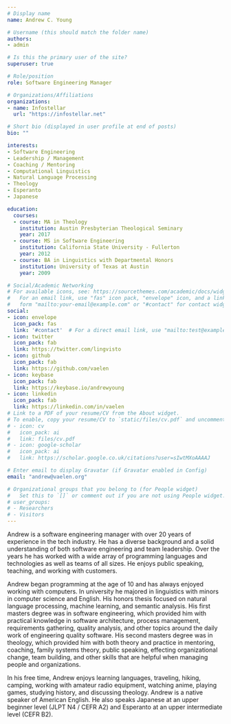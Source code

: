 ```yaml
---
# Display name
name: Andrew C. Young

# Username (this should match the folder name)
authors:
- admin

# Is this the primary user of the site?
superuser: true

# Role/position
role: Software Engineering Manager

# Organizations/Affiliations
organizations:
- name: Infostellar
  url: "https://infostellar.net"

# Short bio (displayed in user profile at end of posts)
bio: ""

interests:
- Software Engineering
- Leadership / Management
- Coaching / Mentoring
- Computational Linguistics
- Natural Language Processing
- Theology
- Esperanto
- Japanese

education:
  courses:
  - course: MA in Theology
    institution: Austin Presbyterian Theological Seminary
    year: 2017
  - course: MS in Software Engineering
    institution: California State University - Fullerton
    year: 2012
  - course: BA in Linguistics with Departmental Honors
    institution: University of Texas at Austin
    year: 2009

# Social/Academic Networking
# For available icons, see: https://sourcethemes.com/academic/docs/widgets/#icons
#   For an email link, use "fas" icon pack, "envelope" icon, and a link in the
#   form "mailto:your-email@example.com" or "#contact" for contact widget.
social:
- icon: envelope
  icon_pack: fas
  link: '#contact'  # For a direct email link, use "mailto:test@example.org".
- icon: twitter
  icon_pack: fab
  link: https://twitter.com/lingvisto
- icon: github
  icon_pack: fab
  link: https://github.com/vaelen
- icon: keybase
  icon_pack: fab
  link: https://keybase.io/andrewyoung
- icon: linkedin
  icon_pack: fab
  link: https://linkedin.com/in/vaelen
# Link to a PDF of your resume/CV from the About widget.
# To enable, copy your resume/CV to `static/files/cv.pdf` and uncomment the lines below.
# - icon: cv
#   icon_pack: ai
#   link: files/cv.pdf
# - icon: google-scholar
#   icon_pack: ai
#   link: https://scholar.google.co.uk/citations?user=sIwtMXoAAAAJ

# Enter email to display Gravatar (if Gravatar enabled in Config)
email: "andrew@vaelen.org"

# Organizational groups that you belong to (for People widget)
#   Set this to `[]` or comment out if you are not using People widget.
# user_groups:
# - Researchers
# - Visitors
---
```


Andrew is a software engineering manager with over 20 years of
experience in the tech industry. He has a diverse background and a
solid understanding of both software engineering and team
leadership. Over the years he has worked with a wide array of
programming languages and technologies as well as teams of all sizes.
He enjoys public speaking, teaching, and working with customers.

Andrew began programming at the age of 10 and has always enjoyed
working with computers.  In university he majored in linguistics with
minors in computer science and English.  His honors thesis focused on
natural language processing, machine learning, and semantic analysis.
His first masters degree was in software engineering, which provided
him with practical knowledge in software architecture, process
management, requirements gathering, quality analysis, and other topics
around the daily work of engineering quality software.  His second
masters degree was in theology, which provided him with both theory
and practice in mentoring, coaching, family systems theory, public
speaking, effecting organizational change, team building, and other
skills that are helpful when managing people and organizations.

In his free time, Andrew enjoys learning languages, traveling, hiking,
camping, working with amateur radio equipment, watching anime, playing
games, studying history, and discussing theology.  Andrew is a native
speaker of American English.  He also speaks Japanese at an upper
beginner level (JLPT N4 / CEFR A2) and Esperanto at an upper
intermediate level (CEFR B2).

